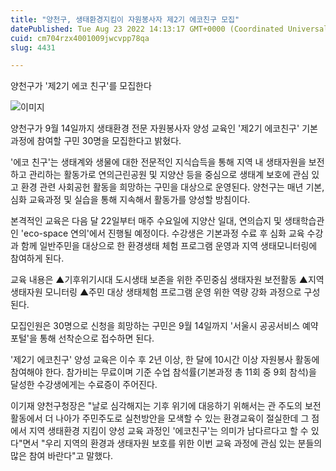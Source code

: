 ```yaml
---
title: "양천구, 생태환경지킴이 자원봉사자 제2기 에코친구 모집"
datePublished: Tue Aug 23 2022 14:13:17 GMT+0000 (Coordinated Universal Time)
cuid: cm704rzx4001009jwcvpp78qa
slug: 4431

---
```



양천구가 '제2기 에코 친구'를 모집한다

![이미지](https://cdn.hashnode.com/res/hashnode/image/upload/v1739257109424/a1cfdba4-7898-4478-9e19-82a5e8988b6f.jpeg)

양천구가 9월 14일까지 생태환경 전문 자원봉사자 양성 교육인 '제2기 에코친구' 기본과정에 참여할 구민 30명을 모집한다고 밝혔다.

'에코 친구'는 생태계와 생물에 대한 전문적인 지식습득을 통해 지역 내 생태자원을 보전하고 관리하는 활동가로 연의근린공원 및 지양산 등을 중심으로 생태계 보호에 관심 있고 환경 관련 사회공헌 활동을 희망하는 구민을 대상으로 운영된다. 양천구는 매년 기본, 심화 교육과정 및 실습을 통해 지속해서 활동가를 양성할 방침이다.

본격적인 교육은 다음 달 22일부터 매주 수요일에 지양산 일대, 연의습지 및 생태학습관인 'eco-space 연의'에서 진행될 예정이다. 수강생은 기본과정 수료 후 심화 교육 수강과 함께 일반주민을 대상으로 한 환경생태 체험 프로그램 운영과 지역 생태모니터링에 참여하게 된다.

교육 내용은 ▲기후위기시대 도시생태 보존을 위한 주민중심 생태자원 보전활동 ▲지역 생태자원 모니터링 ▲주민 대상 생태체험 프로그램 운영 위한 역량 강화 과정으로 구성된다.

모집인원은 30명으로 신청을 희망하는 구민은 9월 14일까지 '서울시 공공서비스 예약포털'을 통해 선착순으로 접수하면 된다.

'제2기 에코친구' 양성 교육은 이수 후 2년 이상, 한 달에 10시간 이상 자원봉사 활동에 참여해야 한다. 참가비는 무료이며 기준 수업 참석률(기본과정 총 11회 중 9회 참석)을 달성한 수강생에게는 수료증이 주어진다.

이기재 양천구청장은 "날로 심각해지는 기후 위기에 대응하기 위해서는 관 주도의 보전활동에서 더 나아가 주민주도로 실천방안을 모색할 수 있는 환경교육이 절실한데 그 점에서 지역 생태환경 지킴이 양성 교육 과정인 '에코친구'는 의미가 남다르다고 할 수 있다"면서 "우리 지역의 환경과 생태자원 보호를 위한 이번 교육 과정에 관심 있는 분들의 많은 참여 바란다"고 말했다.